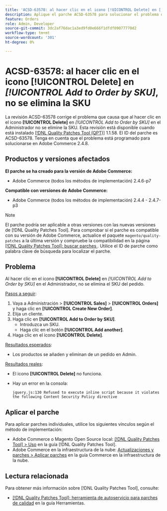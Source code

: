 ```yaml
---
title: 'ACSD-63578: al hacer clic en el icono [!UICONTROL Delete] en [!UICONTROL Add to Order by SKU], no se elimina la SKU'
description: Aplique el parche ACSD-63578 para solucionar el problema de Adobe Commerce en el que al hacer clic en el icono [!UICONTROL Delete] en [!UICONTROL Add to Order by SKU] en el Administrador no se elimina el SKU.
feature: Orders
role: Admin, Developer
source-git-commit: 3dc2af76dac1a3ed9fd0e666f1dfdf09077770d2
workflow-type: tm+mt
source-wordcount: '301'
ht-degree: 0%

---
```



# ACSD-63578: al hacer clic en el icono **[!UICONTROL Delete]** en *[!UICONTROL Add to Order by SKU]*, no se elimina la SKU

La revisión ACSD-63578 corrige el problema que causa que al hacer clic en el icono **[!UICONTROL Delete]** en *[!UICONTROL Add to Order by SKU]* en el Administrador no se elimine la SKU. Esta revisión está disponible cuando está instalado [[!DNL Quality Patches Tool (QPT)]](/help/tools/quality-patches-tool/quality-patches-tool-to-self-serve-quality-patches.md) 1.1.58. El ID del parche es ACSD-63578. Tenga en cuenta que el problema está programado para solucionarse en Adobe Commerce 2.4.8.

## Productos y versiones afectados

**El parche se ha creado para la versión de Adobe Commerce:**

* Adobe Commerce (todos los métodos de implementación) 2.4.6-p7

**Compatible con versiones de Adobe Commerce:**

* Adobe Commerce (todos los métodos de implementación) 2.4.4 - 2.4.7-p3

>[!NOTE]
>
>El parche podría ser aplicable a otras versiones con las nuevas versiones de [!DNL Quality Patches Tool]. Para comprobar si el parche es compatible con su versión de Adobe Commerce, actualice el paquete `magento/quality-patches` a la última versión y compruebe la compatibilidad en la página [[!DNL Quality Patches Tool]: buscar parches ](https://experienceleague.adobe.com/tools/commerce-quality-patches/index.html). Utilice el ID de parche como palabra clave de búsqueda para localizar el parche.

## Problema

Al hacer clic en el icono **[!UICONTROL Delete]** en *[!UICONTROL Add to Order by SKU]* en el Administrador, no se elimina el SKU del pedido.

<u>Pasos a seguir</u>:

1. Vaya a Administración > **[!UICONTROL Sales]** > **[!UICONTROL Orders]** y haga clic en **[!UICONTROL Create New Order]**.
1. Elija un cliente.
1. Haga clic en **[!UICONTROL Add to Order by SKU]**.
   * Introduzca un SKU.
   * Haga clic en el botón **[!UICONTROL Add another]**.
1. Haga clic en el icono **[!UICONTROL Delete]**.

<u>Resultados esperados</u>:

* Los productos se añaden y eliminan de un pedido en Admin.

<u>Resultados reales</u>:

* El icono **[!UICONTROL Delete]** no funciona.
* Hay un error en la consola:

  `jquery.js:130 Refused to execute inline script because it violates the following Content Security Policy directive`

## Aplicar el parche

Para aplicar parches individuales, utilice los siguientes vínculos según el método de implementación:

* Adobe Commerce o Magento Open Source local: [[!DNL Quality Patches Tool] > Uso](/help/tools/quality-patches-tool/usage.md) en la guía [!DNL Quality Patches Tool].
* Adobe Commerce en la infraestructura de la nube: [Actualizaciones y parches > Aplicar parches](https://experienceleague.adobe.com/docs/commerce-cloud-service/user-guide/develop/upgrade/apply-patches.html) en la guía Commerce en la infraestructura de la nube.

## Lectura relacionada

Para obtener más información sobre [!DNL Quality Patches Tool], consulte:

* [[!DNL Quality Patches Tool]: herramienta de autoservicio para parches de calidad](/help/tools/quality-patches-tool/quality-patches-tool-to-self-serve-quality-patches.md) en la guía Herramientas.
